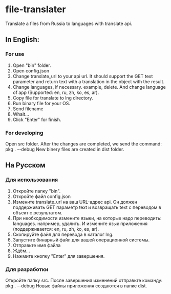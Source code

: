 # file-translater
 Translate a files from Russia to languages with translate api.

## In English:
### For use
1. Open "bin" folder.
2. Open config.json
3. Change translate_url to your api url.
It should support the GET text parameter and return text with a translation in the object with the result.
4. Change languages, if necessary.
example, delete.
And change language of app (Supported: en, ru, zh, ko, es, ar).
5. Copy file for translate to lng directory.
6. Run binary file for your OS.
7. Send filename
8. Whait...
9. Click "Enter" for finish.

### For developing
Open src folder.
After the changes are completed, we send the command:
pkg . --debug
New binery files are created in dist folder.

## На Русском
### Для использования
1. Откройте папку "bin".
2. Откройте файл config.json
3. Измените translate_url на ваш URL-адрес api.
Он должен поддерживать GET параметр text и возвращать text с переводом в объект с результатом.
4. При необходимости измените языки, на которые надо переводить: languages.
например, удалить.
И измените язык приложения (поддерживается: en, ru, zh, ko, es, ar).
5. Скопируйте файл для перевода в каталог lng.
6. Запустите бинарный файл для вашей операционной системы.
7. Отправьте имя файла
8. Ждём...
9. Нажмите кнопку "Enter" для завершения.

### Для разработки
Откройте папку src.
После завершения изменений отправьте команду:
pkg . --debug
Новые файлы приложения создаются в папке dist.